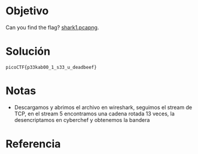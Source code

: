 # Objetivo
Can you find the flag? [shark1.pcapng](https://mercury.picoctf.net/static/81c7862241faf4a48bd64a858392c92b/shark1.pcapng).
# Solución
```
picoCTF{p33kab00_1_s33_u_deadbeef}
```
# Notas
- Descargamos y abrimos el archivo en wireshark, seguimos el stream de TCP, en el stream 5 encontramos una cadena rotada 13 veces, la desencriptamos en cyberchef y obtenemos la bandera
# Referencia